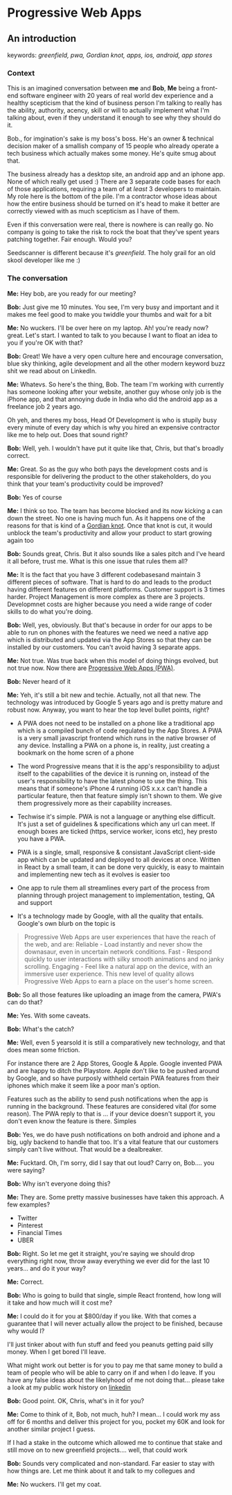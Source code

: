 # Progressive Web Apps

## An introduction

keywords: _greenfield, pwa, Gordian knot, apps, ios, android, app stores_

### Context

This is an imagined conversation between **me** and **Bob**, **Me** being a front-end software engineer with 20 years of real world dev experience and a healthy scepticism that the kind of business person I'm talking to really has the ability, authority, acency, skill or will to actually implement what I'm talking about, even if they understand it enough to see why they should do it.

Bob., for imgination's sake is my boss's boss. He's an owner & technical decision maker of a smallish company of 15 people who already operate a tech business which actually makes some money. He's quite smug about that.

The business already has a desktop site, an android app and an iphone app. None of which really get used :) There are 3 separate code bases for each of those applications, requiring a team of at _least_ 3 developers to maintain. My role here is the bottom of the pile. I'm a contractor whose ideas about how the entire business should be turned on it's head to make it better are correctly viewed with as much scepticism as I have of them.

Even if this conversation were real, there is nowhere is can really go. No company is going to take the risk to rock the boat that they've spent years patching together. Fair enough. Would you?

Seedscanner is different because it's _greenfield_. The holy grail for an old skool developer like me :)

### The conversation

**Me:** Hey bob, are you ready for our meeting?

**Bob:** Just give me 10 minutes. You see, I'm very busy and important and it makes me feel good to make you twiddle your thumbs and wait for a bit

**Me:** No wuckers. I'll be over here on my laptop. Ah! you're ready now? great. Let's start. I wanted to talk to you because I want to float an idea to you if you're OK with that?

**Bob:** Great! We have a very open culture here and encourage conversation, blue sky thinking, agile development and all the other modern keyword buzz shit we read about on LinkedIn.

**Me:** Whatevs. So here's the thing, Bob. The team I'm working with currently has someone looking after your website, another guy whose only job is the iPhone app, and that annoying dude in India who did the android app as a freelance job 2 years ago.

Oh yeh, and theres my boss, Head Of Development is who is stupily busy every minute of every day which is why you hired an expensive contractor like me to help out. Does that sound right?

**Bob:** Well, yeh. I wouldn't have put it quite like that, Chris, but that's broadly correct.

**Me:** Great. So as the guy who both pays the development costs and is responsible for delivering the product to the other stakeholders, do you think that your team's productivity could be improved?

**Bob:** Yes of course

**Me:** I think so too. The team has become blocked and its now kicking a can down the street. No one is having much fun. As it happens one of the reasons for that is kind of a [Gordian knot](https://www.britannica.com/topic/Gordian-knot). Once that knot is cut, it would unblock the team's productivity and allow your product to start growing again too

**Bob:** Sounds great, Chris. But it also sounds like a sales pitch and I've heard it all before, trust me. What is this one issue that rules them all?

**Me:** It is the fact that you have 3 different codebasesand maintain 3 different pieces of software. That is hard to do and leads to the product having different features on different platforms. Customer support is 3 times harder. Project Management is more complex as there are 3 projects. Developmnet costs are higher because you need a wide range of coder skills to do what you're doing.

**Bob:** Well, yes, obviously. But that's because in order for our apps to be able to run on phones with the features we need we need a native app which is distributed and updated via the App Stores so that they can be installed by our customers. You can't avoid having 3 separate apps.

**Me:** Not true. Was true back when this model of doing things evolved, but not true now. Now there are [Progressive Web Apps (PWA)](https://developers.google.com/web/progressive-web-apps).

**Bob:** Never heard of it

**Me:** Yeh, it's still a bit new and techie. Actually, not all that new. The technology was introduced by Google 5 years ago and is pretty mature and robust now. Anyway, you want to hear the top level bullet points, right?

- A PWA does not need to be installed on a phone like a traditional app which is a compiled bunch of code regulated by the App Stores. A PWA is a very small javascript frontend which runs in the native browser of any device. Installing a PWA on a phone is, in reality, just creating a bookmark on the home scren of a phone

- The word Progressive means that it is the app's responsibility to adjust itself to the capabilities of the device it is running on, instead of the user's responsibility to have the latest phone to use the thing. This means that if someone's iPhone 4 running iOS x.x.x can't handle a particular feature, then that feature simply isn't shown to them. We give them progressively more as their capability increases.

- Techwise it's simple. PWA is not a language or anything else difficult. It's just a set of guidelines & specifications which any url can meet. If enough boxes are ticked (https, service worker, icons etc), hey presto you have a PWA.

- PWA is a single, small, responsive & consistant JavaScript client-side app which can be updated and deployed to all devices at once. Written in React by a small team, it can be done very quickly, is easy to maintain and implementing new tech as it evolves is easier too

- One app to rule them all streamlines every part of the process from planning through project management to implementation, testing, QA and support

- It's a technology made by Google, with all the quality that entails. Google's own blurb on the topic is

> Progressive Web Apps are user experiences that have the reach of the web, and are: Reliable - Load instantly and never show the downasaur, even in uncertain network conditions. Fast - Respond quickly to user interactions with silky smooth animations and no janky scrolling. Engaging - Feel like a natural app on the device, with an immersive user experience. This new level of quality allows Progressive Web Apps to earn a place on the user's home screen.

**Bob:** So all those features like uploading an image from the camera, PWA's can do that?

**Me:** Yes. With some caveats.

**Bob:** What's the catch?

**Me:** Well, even 5 yearsold it is still a comparatively new technology, and that does mean some friction.

For instance there are 2 App Stores, Google & Apple. Google invented PWA and are happy to ditch the Playstore. Apple don't like to be pushed around by Google, and so have purposly withheld certain PWA features from their iphones which make it seem like a poor man's option.

Features such as the ability to send push notifications when the app is running in the background. These features are considered vital (for some reason). The PWA reply to that is ... if your device doesn't support it, you don't even know the feature is there. Simples

**Bob:** Yes, we do have push notifications on both android and iphone and a big, ugly backend to handle that too. It's a vital feature that our customers simply can't live without. That would be a dealbreaker.

**Me:** Fucktard. Oh, I'm sorry, did I say that out loud? Carry on, Bob.... you were saying?

**Bob:** Why isn't everyone doing this?

**Me:** They are. Some pretty massive businesses have taken this approach. A few examples?

- Twitter
- Pinterest
- Financial Times
- UBER

**Bob:** Right. So let me get it straight, you're saying we should drop everything right now, throw away everything we ever did for the last 10 years... and do it your way?

**Me:** Correct.

**Bob:** Who is going to build that single, simple React frontend, how long will it take and how much will it cost me?

**Me:** I could do it for you at \$800/day if you like. With that comes a guarantee that I will never actually allow the project to be finished, because why would I?

I'll just tinker about with fun stuff and feed you peanuts getting paid silly money. When I get bored I'll leave.

What might work out better is for you to pay me that same money to build a team of people who will be able to carry on if and when I do leave. If you have any false ideas about the likelyhood of me not doing that... please take a look at my public work history on [linkedin](https://www.linkedin.com/in/listingslab/)

**Bob:** Good point. OK, Chris, what's in it for you?

**Me:** Come to think of it, Bob, not much, huh? I mean... I could work my ass off for 6 months and deliver this project for you, pocket my 60K and look for another similar project I guess.

If I had a stake in the outcome which allowed me to continue that stake and still move on to new greenfield projects.... well, that could work

**Bob:** Sounds very complicated and non-standard. Far easier to stay with how things are. Let me think about it and talk to my collegues and

**Me:** No wuckers. I'll get my coat.
